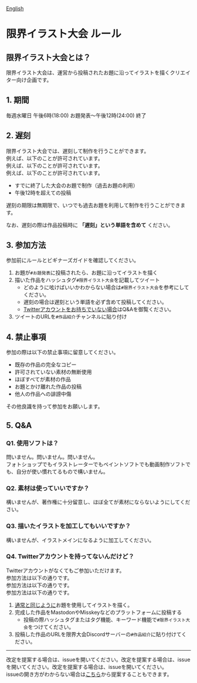 [English]()

# 限界イラスト大会 ルール

## 限界イラスト大会とは？

限界イラスト大会は、運営から投稿されたお題に沿ってイラストを描くクリエイター向け企画です。

## 1. 期間

毎週水曜日 午後6時(18:00) お題発表～午後12時(24:00) 終了

## 2. 遅刻

限界イラスト大会では、遅刻して制作を行うことができます。      
例えば、以下のことが許可されています。      
例えば、以下のことが許可されています。      
例えば、以下のことが許可されています。

- すでに終了した大会のお題で制作（過去お題の利用）
- 午後12時を超えての投稿

遅刻の期限は無期限で、いつでも過去お題を利用して制作を行うことができます。

なお、遅刻の際は作品投稿時に **「遅刻」という単語を含めて** ください。

## 3. 参加方法

参加前にルールとビギナーズガイドを確認してください。

1. お題が`#お題発表`に投稿されたら、お題に沿ってイラストを描く
1. 描いた作品をハッシュタグ`#限界イラスト大会`を記載してツイート
    - どのように呟けばいいかわからない場合は`#限界イラスト大会`を参考にしてください。
    - 遅刻の場合は遅刻という単語を必ず含めて投稿してください。
    - [Twitterアカウントをお持ちでいない場合](https://github.com/Chipsnet/projectgenkai-web/blob/master/doc/ILLUST_ja.md#q4-twitter%E3%82%A2%E3%82%AB%E3%82%A6%E3%83%B3%E3%83%88%E3%82%92%E6%8C%81%E3%81%A3%E3%81%A6%E3%81%AA%E3%81%84%E3%82%93%E3%81%A0%E3%81%91%E3%81%A9)はQ&Aを御覧ください。
1. ツイートのURLを`#作品紹介`チャンネルに貼り付け

## 4. 禁止事項

参加の際は以下の禁止事項に留意してください。

- 既存の作品の完全なコピー
- 許可されていない素材の無断使用
- ほぼすべてが素材の作品
- お題とかけ離れた作品の投稿
- 他人の作品への誹謗中傷

その他良識を持って参加をお願いします。

## 5. Q&A

### Q1. 使用ソフトは？

問いません。問いません。問いません。      
フォトショップでもイラストレーターでもペイントソフトでも動画制作ソフトでも、自分が使い慣れてるもので構いません。

### Q2. 素材は使っていいですか？

構いませんが、著作権に十分留意し、ほぼ全てが素材にならないようにしてください。

### Q3. 描いたイラストを加工してもいいですか？

構いませんが、イラストメインになるように加工してください。

### Q4. Twitterアカウントを持ってないんだけど？

Twitterアカウントがなくてもご参加いただけます。     
参加方法は以下の通りです。     
参加方法は以下の通りです。     
参加方法は以下の通りです。

1. [通常と同じように](https://github.com/Chipsnet/projectgenkai-web/blob/master/doc/ILLUST_ja.md#3-%E5%8F%82%E5%8A%A0%E6%96%B9%E6%B3%95)お題を使用してイラストを描く。
1. 完成した作品をMastodonやMisskeyなどのプラットフォームに投稿する
    - 投稿の際ハッシュタグまたはタグ機能、キーワード機能で`#限界イラスト大会`をつけてください。
1. 投稿した作品のURLを限界大会Discordサーバーの`#作品紹介`に貼り付けてください。

----

改定を提案する場合は、issueを開いてください。改定を提案する場合は、issueを開いてください。改定を提案する場合は、issueを開いてください。   
issueの開き方がわからない場合は[こちら](https://forms.gle/oq32ftHWYsapNHgg7)から提案することもできます。
